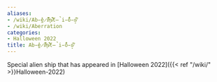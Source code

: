 ```yaml
---
aliases:
- /wiki/Ab̵̼̓e̷̋̀r̸͆̂r̵͈͐a̷͋̚ť̶̚i̵̐̈́ó̵̝n̷̚͝
- /wiki/Aberration
categories:
- Halloween 2022
title: Ab̵̼̓e̷̋̀r̸͆̂r̵͈͐a̷͋̚ť̶̚i̵̐̈́ó̵̝n̷̚͝
---
```


Special alien ship that has appeared in [Halloween 2022]({{< ref "/wiki/" >}}Halloween-2022)